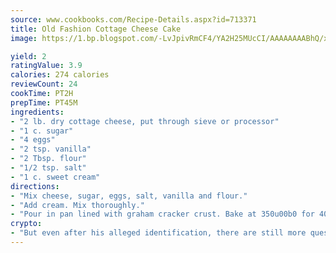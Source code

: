 ```yaml
---
source: www.cookbooks.com/Recipe-Details.aspx?id=713371
title: Old Fashion Cottage Cheese Cake
image: https://1.bp.blogspot.com/-LvJpivRmCF4/YA2H25MUcCI/AAAAAAAABhQ/xgndXuMf7Zopp5S4RExCblnSp5YGujfSQCLcBGAsYHQ/s320/8.png

yield: 2
ratingValue: 3.9
calories: 274 calories
reviewCount: 24
cookTime: PT2H
prepTime: PT45M
ingredients:
- "2 lb. dry cottage cheese, put through sieve or processor"
- "1 c. sugar"
- "4 eggs"
- "2 tsp. vanilla"
- "2 Tbsp. flour"
- "1/2 tsp. salt"
- "1 c. sweet cream"
directions:
- "Mix cheese, sugar, eggs, salt, vanilla and flour."
- "Add cream. Mix thoroughly."
- "Pour in pan lined with graham cracker crust. Bake at 350u00b0 for 40 minutes."
crypto:
- "But even after his alleged identification, there are still more questions than answers about the enigmatic creator of Bitcoin."
---
```

